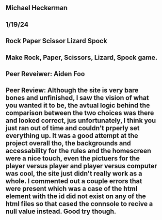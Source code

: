 ## Michael Heckerman
## 1/19/24
## Rock Paper Scissor Lizard Spock
## Make Rock, Paper, Scissors, Lizard, Spock game.

## Peer Reveiwer: Aiden Foo
## Peer Review: Although the site is very bare bones and unfinished, I saw the vision of what you wanted it to be, the avtual logic behind the comparison between the two choices was there and looked correct, jus unfortunately, I think you just ran out of time and couldn't prperly set everything up. It was a good attempt at the project overall tho, the backgrounds and accessability for the rules and the homescreen were a nice touch, even the pictuers for the player versus player and player versus computer was cool, the site just didn't really work as a whole. I commented out a couple errors that were present which was a case of the html element with the id did not exist on any of the html files so that cased the connsole to recive a null value instead. Good try though.